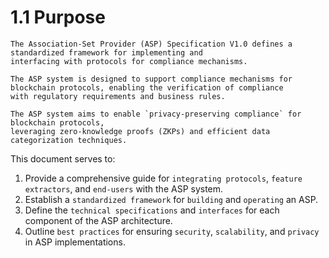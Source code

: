 # 1.1 Purpose

```admonish info title='ASP Specification V1.0'
The Association-Set Provider (ASP) Specification V1.0 defines a standardized framework for implementing and
interfacing with protocols for compliance mechanisms.

The ASP system is designed to support compliance mechanisms for blockchain protocols, enabling the verification of compliance
with regulatory requirements and business rules.

The ASP system aims to enable `privacy-preserving compliance` for blockchain protocols,
leveraging zero-knowledge proofs (ZKPs) and efficient data categorization techniques.

```

This document serves to:

1. Provide a comprehensive guide for `integrating protocols`, `feature extractors`, and `end-users` with the ASP system.
2. Establish a `standardized framework` for `building` and `operating` an ASP.
3. Define the `technical specifications` and `interfaces` for each component of the ASP architecture.
4. Outline `best practices` for ensuring `security`, `scalability`, and `privacy` in ASP implementations.
